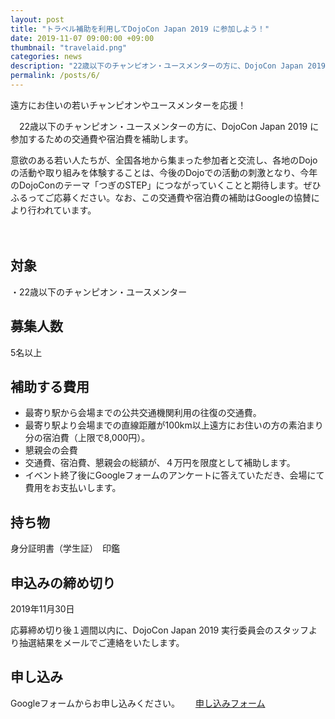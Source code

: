 ```yaml
---
layout: post
title: "トラベル補助を利用してDojoCon Japan 2019 に参加しよう！"
date: 2019-11-07 09:00:00 +09:00
thumbnail: "travelaid.png"
categories: news
description: "22歳以下のチャンピオン・ユースメンターの方に、DojoCon Japan 2019 に参加するための交通費や宿泊費を補助します。"
permalink: /posts/6/
---
```


遠方にお住いの若いチャンピオンやユースメンターを応援！

　22歳以下のチャンピオン・ユースメンターの方に、DojoCon Japan 2019 に参加するための交通費や宿泊費を補助します。


意欲のある若い人たちが、全国各地から集まった参加者と交流し、各地のDojoの活動や取り組みを体験することは、今後のDojoでの活動の刺激となり、今年のDojoConのテーマ「つぎのSTEP」につながっていくことと期待します。ぜひふるってご応募ください。なお、この交通費や宿泊費の補助はGoogleの協賛により行われています。

　
## 対象
・22歳以下のチャンピオン・ユースメンター

## 募集人数
5名以上

## 補助する費用
- 最寄り駅から会場までの公共交通機関利用の往復の交通費。
- 最寄り駅より会場までの直線距離が100km以上遠方にお住いの方の素泊まり分の宿泊費（上限で8,000円）。
- 懇親会の会費
- 交通費、宿泊費、懇親会の総額が、４万円を限度として補助します。
- イベント終了後にGoogleフォームのアンケートに答えていただき、会場にて費用をお支払いします。

## 持ち物
身分証明書（学生証）　印鑑


## 申込みの締め切り
2019年11月30日

応募締め切り後１週間以内に、DojoCon Japan 2019 実行委員会のスタッフより抽選結果をメールでご連絡をいたします。


## 申し込み
Googleフォームからお申し込みください。　　
<a class="button" href="https://forms.gle/7RzXm1pwbdPe3Whr8" target="_blank">申し込みフォーム</a>
